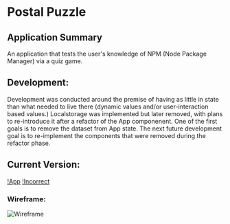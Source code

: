 # Postal Puzzle

## Application Summary
An application that tests the user's knowledge of NPM (Node Package Manager) via a quiz game.

## Development:
Development was conducted around the premise of having as little in state than what needed to live there (dynamic values and/or user-interaction based values.)
Localstorage was implemented but later removed, with plans to re-introduce it after a refactor of the App componenent. One of the first goals is to remove the dataset from App state.
The next future development goal is to re-implement the components that were removed during the refactor phase. 

## Current Version:
[!App](https://i.imgur.com/Va3ocvW.jpg "App Display")
[!Incorrect](https://i.imgur.com/nUQOjEv.jpg "Incorrect Question Display")

### Wireframe:
![Wireframe](https://i.imgur.com/5xicq69.png "Wireframe")
